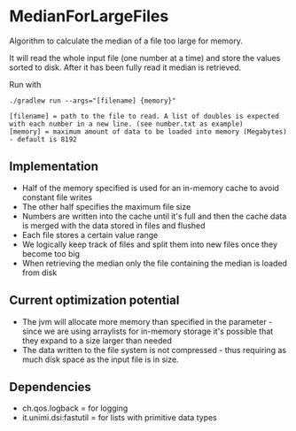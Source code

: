 # MedianForLargeFiles
Algorithm to calculate the median of a file too large for memory.

It will read the whole input file (one number at a time) and store the values sorted to disk. After it has been fully read it median is retrieved.

Run with
```
./gradlew run --args="[filename] {memory}"
```
```
[filename] = path to the file to read. A list of doubles is expected with each number in a new line. (see number.txt as example)
[memory] = maximum amount of data to be loaded into memory (Megabytes) - default is 8192
```

## Implementation
* Half of the memory specified is used for an in-memory cache to avoid constant file writes
* The other half specifies the maximum file size
* Numbers are written into the cache until it's full and then the cache data is merged with the data stored in files and flushed
* Each file stores a certain value range
* We logically keep track of files and split them into new files once they become too big
* When retrieving the median only the file containing the median is loaded from disk

## Current optimization potential
* The jvm will allocate more memory than specified in the parameter - since we are using arraylists for in-memory storage it's possible that they expand to a size larger than needed
* The data written to the file system is not compressed - thus requiring as much disk space as the input file is in size.

## Dependencies
* ch.qos.logback = for logging
* it.unimi.dsi:fastutil = for lists with primitive data types

